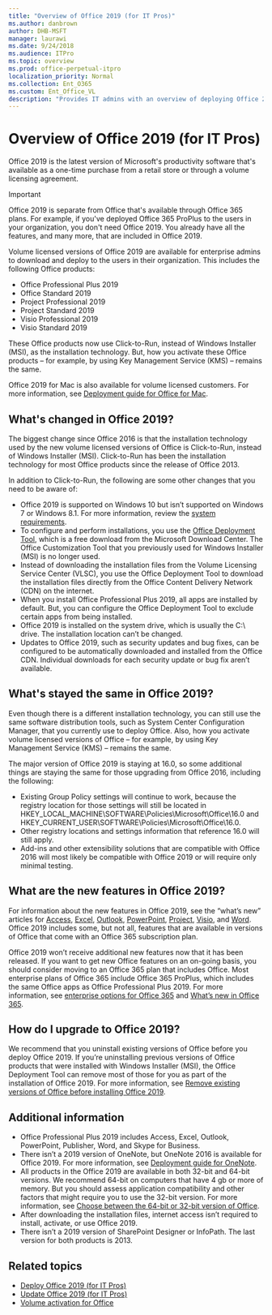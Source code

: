 ```yaml
---
title: "Overview of Office 2019 (for IT Pros)"
ms.author: danbrown
author: DHB-MSFT
manager: laurawi
ms.date: 9/24/2018
ms.audience: ITPro
ms.topic: overview
ms.prod: office-perpetual-itpro
localization_priority: Normal
ms.collection: Ent_O365
ms.custom: Ent_Office_VL
description: "Provides IT admins with an overview of deploying Office 2019."
---
```


# Overview of Office 2019 (for IT Pros)
 
Office 2019 is the latest version of Microsoft's productivity software that's available as a one-time purchase from a retail store or through a volume licensing agreement. 

> [!IMPORTANT]
> Office 2019 is separate from Office that's available through Office 365 plans. For example, if you've deployed Office 365 ProPlus to the users in your organization, you don't need Office 2019. You already have all the features, and many more, that are included in Office 2019. 
  
Volume licensed versions of Office 2019 are available for enterprise admins to download and deploy to the users in their organization. This includes the following Office products:

- Office Professional Plus 2019
- Office Standard 2019
- Project Professional 2019
- Project Standard 2019
- Visio Professional 2019
- Visio Standard 2019

These Office products now use Click-to-Run, instead of Windows Installer (MSI), as the installation technology. But, how you activate these Office products – for example, by using Key Management Service (KMS) – remains the same.

Office 2019 for Mac is also available for volume licensed customers. For more information, see [Deployment guide for Office for Mac](../mac/deployment-guide-for-office-for-mac.md).

## What's changed in Office 2019?

The biggest change since Office 2016 is that the installation technology used by the new volume licensed versions of Office is Click-to-Run, instead of Windows Installer (MSI). Click-to-Run has been the installation technology for most Office products since the release of Office 2013.

In addition to Click-to-Run, the following are some other changes that you need to be aware of:

- Office 2019 is supported on Windows 10 but isn’t supported on Windows 7 or Windows 8.1. For more information, review the [system requirements](https://products.office.com/office-system-requirements).
- To configure and perform installations, you use the [Office Deployment Tool](https://www.microsoft.com/download/details.aspx?id=49117), which is a free download from the Microsoft Download Center. The Office Customization Tool that you previously used for Windows Installer (MSI) is no longer used.
- Instead of downloading the installation files from the Volume Licensing Service Center (VLSC), you use the Office Deployment Tool to download the installation files directly from the Office Content Delivery Network (CDN) on the internet.
- When you install Office Professional Plus 2019, all apps are installed by default. But, you can configure the Office Deployment Tool to exclude certain apps from being installed.
- Office 2019 is installed on the system drive, which is usually the C:\ drive. The installation location can’t be changed.
- Updates to Office 2019, such as security updates and bug fixes, can be configured to be automatically downloaded and installed from the Office CDN. Individual downloads for each security update or bug fix aren’t available. 


## What's stayed the same in Office 2019?

Even though there is a different installation technology, you can still use the same software distribution tools, such as System Center Configuration Manager, that you currently use to deploy Office. Also, how you activate volume licensed versions of Office – for example, by using Key Management Service (KMS) – remains the same.

The major version of Office 2019 is staying at 16.0, so some additional things are staying the same for those upgrading from Office 2016, including the following:

- Existing Group Policy settings will continue to work, because the registry location for those settings will still be located in HKEY_LOCAL_MACHINE\SOFTWARE\Policies\Microsoft\Office\16.0 and HKEY_CURRENT_USER\SOFTWARE\Policies\Microsoft\Office\16.0.
- Other registry locations and settings information that reference 16.0 will still apply.
- Add-ins and other extensibility solutions that are compatible with Office 2016 will most likely be compatible with Office 2019 or will require only minimal testing.


## What are the new features in Office 2019?

For information about the new features in Office 2019, see the “what’s new” articles for [Access](https://support.office.com/article/f52c5317-3494-4105-9c56-5a2abb8e0f87), [Excel](https://support.office.com/article/5a201203-1155-4055-82a5-82bf0994631f), [Outlook](https://support.office.com/article/0c64df36-0908-4ff6-a7fc-573a62800525), [PowerPoint](https://support.office.com/article/8355a56a-f643-42d2-8454-784fa9b3d109), [Project](https://support.office.com/article/6be41c8a-c4b2-409a-9ef7-d250377ad3b7), [Visio](https://support.office.com/article/19b8e98d-9cf9-40ad-9277-eb65e3713a79), and [Word](https://support.office.com/article/d3d31e5e-2bb8-4433-80bb-08279beef4b3).  Office 2019 includes some, but not all, features that are available in versions of Office that come with an Office 365 subscription plan.

Office 2019 won’t receive additional new features now that it has been released. If you want to get new Office features on an on-going basis, you should consider moving to an Office 365 plan that includes Office. Most enterprise plans of Office 365 include Office 365 ProPlus, which includes the same Office apps as Office Professional Plus 2019. For more information, see [enterprise options for Office 365](https://products.office.com/en-us/business/compare-more-office-365-for-business-plans) and [What’s new in Office 365](https://support.office.com/article/95c8d81d-08ba-42c1-914f-bca4603e1426).

## How do I upgrade to Office 2019?

We recommend that you uninstall existing versions of Office before you deploy Office 2019. If you’re uninstalling previous versions of Office products that were installed with Windows Installer (MSI), the Office Deployment Tool can remove most of those for you as part of the installation of Office 2019. For more information, see [Remove existing versions of Office before installing Office 2019](deploy.md#remove-existing-versions-of-office-before-installing-office-2019).

## Additional information

- Office Professional Plus 2019 includes Access, Excel, Outlook, PowerPoint, Publisher, Word, and Skype for Business.
- There isn’t a 2019 version of OneNote, but OneNote 2016 is available for Office 2019. For more information, see [Deployment guide for OneNote](../deployment-guide-onenote.md).
- All products in the Office 2019 are available in both 32-bit and 64-bit versions. We recommend 64-bit on computers that have 4 gb or more of memory. But you should assess application compatibility and other factors that might require you to use the 32-bit version.  For more information, see [Choose between the 64-bit or 32-bit version of Office](https://support.office.com/article/2dee7807-8f95-4d0c-b5fe-6c6f49b8d261).
- After downloading the installation files, internet access isn’t required to install, activate, or use Office 2019.
- There isn’t a 2019 version of SharePoint Designer or InfoPath. The last version for both products is 2013.


## Related topics

- [Deploy Office 2019 (for IT Pros)](deploy.md)
- [Update Office 2019 (for IT Pros)](update.md)
- [Volume activation for Office](../vlactivation/plan-volume-activation-of-office.md)
